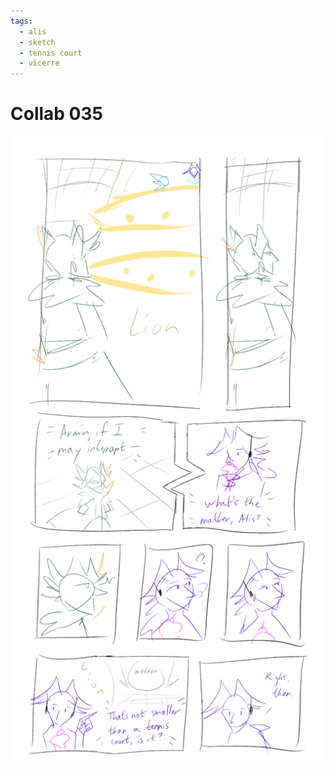 ```yaml
---
tags:
  - alis
  - sketch
  - tennis court
  - vicerre
---
```


# Collab 035

<img src="assets/2025-04-25_panel-068.png">
